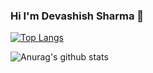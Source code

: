 ### Hi I'm Devashish Sharma 👋

[![Top Langs](https://github-readme-stats.vercel.app/api/top-langs/?username=Askydev&layout=compact)](https://github.com/Askydev/github-readme-stats)

![Anurag's github stats](https://github-readme-stats.vercel.app/api?username=Askydev&show_icons=true&theme=dark)

<!--

Here are some ideas to get you started:

- 🔭 I’m currently working on ...
- 🌱 I’m currently learning ...
- 👯 I’m looking to collaborate on ...
- 🤔 I’m looking for help with ...
- 💬 Ask me about ...
- 📫 How to reach me: ...
- 😄 Pronouns: ...
- ⚡ Fun fact: ...
-->
